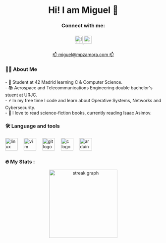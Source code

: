 <h1 align="center">Hi! I am Miguel 👋</h1>

###

<h3 align="center">Connect with me:</h3>

###

<div align="center">
  <a href="https://es.linkedin.com/in/miguel-pe%C3%B1as-zamora-49599b288" target="_blank">
    <img src="https://img.shields.io/static/v1?message=LinkedIn&logo=linkedin&label=&color=0077B5&logoColor=white&labelColor=&style=flat" height="25" alt="linkedin logo"  />
  </a>
  <a href="mailto:miguel@mpzamora.com" target="_blank">
    <img src="https://img.shields.io/static/v1?message=Mail&logo=gmail&label=&color=8a90c7&logoColor=white&labelColor=&style=flat" height="25" alt="gmail logo"  />
  </a>
</div>

###

<div align="center">
  <a align="center" href="miguel@mpzamora.com" target="_blank">📫 miguel@mpzamora.com 📫</a>
<div />
  
###

<h3 align="left">👩‍💻  About Me</h3>

###

<p align="left">- 🔭 Student at 42 Madrid learning C & Computer Science.<br>- 📚 Aerospace and Telecommunications Engineering double bachelor's stuent at URJC.<br>- ⚡ In my free time I code and learn about Operative Systems, Networks and Cybersecurity.<br>- 📖 I love to read science-fiction books, currently reading Isaac Asimov.</p>

###

<h3 align="left">🛠 Language and tools</h3>

###

<div align="left">
  <img src="https://cdn.jsdelivr.net/gh/devicons/devicon/icons/linux/linux-original.svg" height="40" alt="linux logo"  />
  <img width="12" />
  <img src="https://cdn.jsdelivr.net/gh/devicons/devicon/icons/vim/vim-original.svg" height="40" alt="vim logo"  />
  <img width="12" />
  <img src="https://cdn.jsdelivr.net/gh/devicons/devicon/icons/git/git-original.svg" height="40" alt="git logo"  />
  <img width="12" />
  <img src="https://cdn.jsdelivr.net/gh/devicons/devicon/icons/c/c-original.svg" height="40" alt="c logo"  />
  <img width="12" />
  <img src="https://cdn.jsdelivr.net/gh/devicons/devicon/icons/arduino/arduino-original.svg" height="40" alt="arduino logo"  />
</div>

###

<h3 align="left">🔥   My Stats :</h3>

<div align="center">
  <img src="https://streak-stats.demolab.com?user=mp-zamora&locale=en&mode=weekly&theme=dark&hide_border=true&border_radius=5&order=3" height="220" alt="streak graph" />
</div>

###
